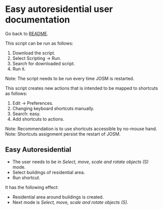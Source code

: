 # Easy autoresidential user documentation
Go back to [README](../../README.md).

This script can be run as follows:

1. Download the script.
2. Select Scripting -> Run.
3. Search for downloaded script.
4. Run it.

Note: The script needs to be run every time JOSM is restarted.

This script creates new actions that is intended to be mapped to shortcuts as
follows:

1. Edit -> Preferences.
2. Changing keyboard shortcuts manually.
3. Search: easy.
4. Add shortcuts to actions.

Note: Recommendation is to use shortcuts accessible by no-mouse hand.
Note: Shortcuts assignment persist the restart of JOSM.

## Easy Autoresidential
* The user needs to be in *Select, move, scale and rotate objects (S)* mode.
* Select buildings of residential area.
* Run shortcut.

It has the following effect:
* Residential area around buildings is created.
* Next mode is *Select, move, scale and rotate objects (S)*.
